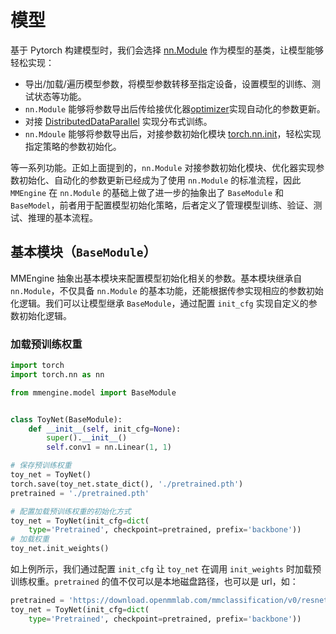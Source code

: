 # 模型

基于 Pytorch 构建模型时，我们会选择 [nn.Module](https://pytorch.org/docs/stable/nn.html?highlight=nn%20module#module-torch.nn.modules) 作为模型的基类，让模型能够轻松实现：

- 导出/加载/遍历模型参数，将模型参数转移至指定设备，设置模型的训练、测试状态等功能。
- `nn.Module` 能够将参数导出后传给接优化器[optimizer](https://pytorch.org/docs/stable/optim.html?highlight=optimizer#torch.optim.Optimizer)实现自动化的参数更新。
- 对接 [DistributedDataParallel](https://pytorch.org/docs/stable/generated/torch.nn.parallel.DistributedDataParallel.html?highlight=distributeddataparallel#torch.nn.parallel.DistributedDataParallel)
  实现分布式训练。
- `nn.Mdoule` 能够将参数导出后，对接参数初始化模块 [torch.nn.init](https://pytorch.org/docs/stable/nn.init.html?highlight=kaiming#torch.nn.init.kaiming_normal_)，轻松实现指定策略的参数初始化。

等一系列功能。正如上面提到的，`nn.Module` 对接参数初始化模块、优化器实现参数初始化、自动化的参数更新已经成为了使用 `nn.Module`
的标准流程，因此 `MMEngine` 在 `nn.Module` 的基础上做了进一步的抽象出了 `BaseModule` 和
`BaseModel`，前者用于配置模型初始化策略，后者定义了管理模型训练、验证、测试、推理的基本流程。

## 基本模块（`BaseModule`）

MMEngine 抽象出基本模块来配置模型初始化相关的参数。基本模块继承自 `nn.Module`，不仅具备 `nn.Module`
的基本功能，还能根据传参实现相应的参数初始化逻辑。我们可以让模型继承 `BaseModule`，通过配置 `init_cfg`
实现自定义的参数初始化逻辑。

### 加载预训练权重

```python
import torch
import torch.nn as nn

from mmengine.model import BaseModule


class ToyNet(BaseModule):
    def __init__(self, init_cfg=None):
        super().__init__()
        self.conv1 = nn.Linear(1, 1)

# 保存预训练权重
toy_net = ToyNet()
torch.save(toy_net.state_dict(), './pretrained.pth')
pretrained = './pretrained.pth'

# 配置加载预训练权重的初始化方式
toy_net = ToyNet(init_cfg=dict(
    type='Pretrained', checkpoint=pretrained, prefix='backbone'))
# 加载权重
toy_net.init_weights()
```

如上例所示，我们通过配置 `init_cfg` 让 `toy_net` 在调用 `init_weights`
时加载预训练权重。`pretrained` 的值不仅可以是本地磁盘路径，也可以是 url，如：

```python
pretrained = 'https://download.openmmlab.com/mmclassification/v0/resnet/resnet50_3rdparty-mill_in21k_20220331-faac000b.pth'  # noqa
toy_net = ToyNet(init_cfg=dict(
    type='Pretrained', checkpoint=pretrained, prefix='backbone'))
```
